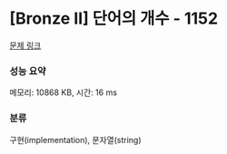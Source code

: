 # [Bronze II] 단어의 개수 - 1152 

[문제 링크](https://www.acmicpc.net/problem/1152) 

### 성능 요약

메모리: 10868 KB, 시간: 16 ms

### 분류

구현(implementation), 문자열(string)

